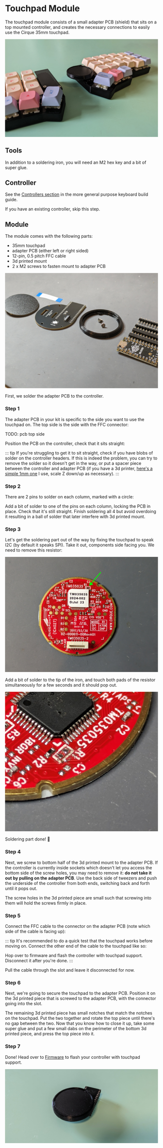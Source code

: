 <script setup>
import Images from '../../components/Images.vue';

// import shieldorientation1 from './shield-orientation-1.jpg';
</script>

# Touchpad Module

The touchpad module consists of a small adapter PCB (shield) that sits on a top mounted controller, and creates the necessary connections to easily use the Cirque 35mm touchpad.

![corne with touchpad](./result-top.jpg)

## Tools

In addition to a soldering iron, you will need an M2 hex key and a bit of super glue.

## Controller

See the [Controllers section](/guides/keyboard/#controllers) in the more general purpose keyboard build guide.

If you have an existing controller, skip this step.

## Module

The module comes with the following parts:

- 35mm touchpad
- adapter PCB (either left or right sided)
- 12-pin, 0.5 pitch FFC cable
- 3d printed mount
- 2 x M2 screws to fasten mount to adapter PCB

![kit contents](./kit.jpg)

First, we solder the adapter PCB to the controller.

### Step 1

The adapter PCB in your kit is specific to the side you want to use the touchpad on. The top side is the side with the FFC connector:

TODO: pcb top side

Position the PCB on the controller, check that it sits straight:

<Images :paths="[shieldorientation1, shieldorientation2, shieldorientation3]" />

::: tip
If you're struggling to get it to sit straight, check if you have blobs of solder on the controller headers. If this is indeed the problem, you can try to remove the solder so it doesn't get in the way, or put a spacer piece between the controller and adapter PCB (if you have a 3d printer, [here's a simple 1mm one](https://github.com/idank/keyboards/blob/main/printed-cases/1mm_spacer.stl) I use, scale Z down/up as necessary).
:::

### Step 2

There are 2 pins to solder on each column, marked with a circle:

Add a bit of solder to one of the pins on each column, locking the PCB in place. Check that it's still straight. Finish soldering all 4 but avoid overdoing it resulting in a ball of solder that later interfere with 3d printed mount.

### Step 3

Let's get the soldering part out of the way by fixing the touchpad to speak I2C (by default it speaks SPI). Take it out, components side facing you. We need to remove this resistor:

![resistor before removal](./resistor-before.jpg)

Add a bit of solder to the tip of the iron, and touch both pads of the resistor simultaneously for a few seconds and it should pop out.

![resistor after removal](./resistor-after.jpg)

Soldering part done! 👏

### Step 4

Next, we screw to bottom half of the 3d printed mount to the adapter PCB. If the controller is currently inside sockets which doesn't let you access the bottom side of the screw holes, you may need to remove it: **do not take it out by pulling on the adapter PCB**. Use the back side of tweezers and push the underside of the controller from both ends, switching back and forth until it pops out.

The screw holes in the 3d printed piece are small such that screwing into them will hold the screws firmly in place.

### Step 5

Connect the FFC cable to the connector on the adapter PCB (note which side of the cable is facing up):

::: tip
It's recommended to do a quick test that the touchpad works before moving on. Connect the other end of the cable to the touchpad like so:

Hop over to firmware and flash the controller with touchpad support. Disconnect it after you're done.
:::

Pull the cable through the slot and leave it disconnected for now.

### Step 6

Next, we're going to secure the touchpad to the adapter PCB. Position it on the 3d printed piece that is screwed to the adapter PCB, with the connector going into the slot.

The remaining 3d printed piece has small notches that match the notches on the touchpad. Put the two together and rotate the top piece until there's no gap between the two. Now that you know how to close it up, take some super glue and put a few small dabs on the perimeter of the bottom 3d printed piece, and press the top piece into it.

### Step 7

Done! Head over to [Firmware](/firmware/) to flash your controller with touchpad support.

![module](./result-bottom.jpg)
